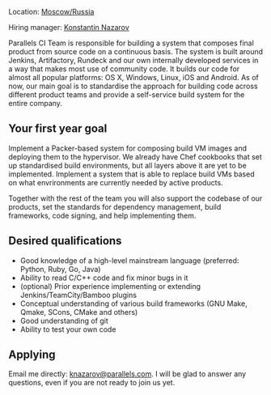 Location: [Moscow/Russia](https://www.google.ru/maps/place/Snezhnaya+ul.,+26,+Moskva,+129323/@55.855127,37.651034,17z/data=!3m1!4b1!4m2!3m1!1s0x46b536945961989b:0x9ade206868b3c11b?hl=en)

Hiring manager: [Konstantin Nazarov](https://github.com/racktear)


Parallels CI Team is responsible for building a system that composes final product from source code on a continuous basis. The system is built around Jenkins, Artifactory, Rundeck and our own internally developed services in a way that makes most use of community code. It builds our code for almost all popular platforms: OS X, Windows, Linux, iOS and Android.
As of now, our main goal is to standardise the approach for building code across different product teams and provide a self-service build system for the entire company.

## Your first year goal ##

Implement a Packer-based system for composing build VM images and deploying them to the hypervisor. We already have Chef cookbooks that set up standardised build environments, but all layers above it are yet to be implemented.
Implement a system that is able to replace build VMs based on what envrironments are currently needed by active products.

Together with the rest of the team you will also support the codebase of our products, set the standards for dependency management, build frameworks, code signing, and help implementing them.

## Desired qualifications ##

- Good knowledge of a high-level mainstream language (preferred: Python, Ruby, Go, Java)
- Ability to read C/C++ code and fix minor bugs in it
- (optional) Prior experience implementing or extending Jenkins/TeamCity/Bamboo plugins
- Conceptual understanding of various build frameworks (GNU Make, Qmake, SCons, CMake and others)
- Good understanding of git
- Ability to test your own code

## Applying ##

Email me directly: [knazarov@parallels.com](mailto:knazarov@parallels.com).
I will be glad to answer any questions, even if you are not ready to join us yet.

